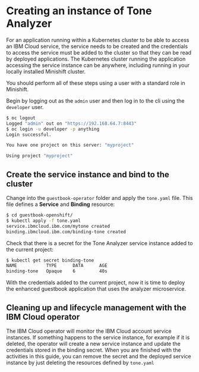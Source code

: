 # Creating an instance of Tone Analyzer

For an application running within a Kubernetes cluster to be able to access an IBM Cloud service, the service needs to be created and the credentials to access the service must be added to the cluster so that they can be read by deployed applications. The Kubernetes cluster running the application accessing the service instance can be anywhere, including running in your locally installed Minishift cluster.

You should perform all of these steps using a user with a standard role in Minishift.

Begin by logging out as the `admin` user and then log in to the cli using the `developer` user.

```bash
$ oc logout
Logged "admin" out on "https://192.168.64.7:8443"
$ oc login -u developer -p anything
Login successful.

You have one project on this server: "myproject"

Using project "myproject"
```

## Create the service instance and bind to the cluster

Change into the `guestbook-operator` folder and apply the `tone.yaml` file. This file defines a **Service** and **Binding** resource:

```bash
$ cd guestbook-openshift/
$ kubectl apply -f tone.yaml
service.ibmcloud.ibm.com/mytone created
binding.ibmcloud.ibm.com/binding-tone created
```

Check that there is a secret for the Tone Analyzer service instance added to the current project:

```bash
$ kubectl get secret binding-tone
NAME           TYPE      DATA      AGE
binding-tone   Opaque    6         40s
```

With the credentials added to the current project, now it is time to deploy the enhanced guestbook application that uses the analyzer microservice.

## Cleaning up and lifecycle management with the IBM Cloud operator

The IBM Cloud operator will monitor the IBM Cloud account service instances. If something happens to the service instance, for example if it is deleted, the operator will create a new service instance and update the credentials stored in the binding secret. When you are finished with the activities in this guide, you can remove the secret and the deployed service instance by just deleting the resources defined by `tone.yaml`

